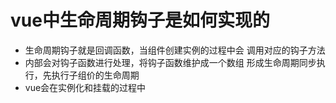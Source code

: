 

# vue中生命周期钩子是如何实现的

  - 生命周期钩子就是回调函数，当组件创建实例的过程中会
    调用对应的钩子方法
  - 内部会对钩子函数进行处理，将钩子函数维护成一个数组
    形成生命周期同步执行，先执行子组价的生命周期
  - vue会在实例化和挂载的过程中  